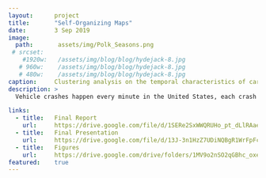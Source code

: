```yaml
---
layout:      project
title:       "Self-Organizing Maps"
date:        3 Sep 2019
image:
  path:       assets/img/Polk_Seasons.png
 # srcset:
    #1920w:   /assets/img/blog/blog/hydejack-8.jpg
   # 960w:    /assets/img/blog/blog/hydejack-8.jpg
   # 480w:    /assets/img/blog/blog/hydejack-8.jpg
caption:     Clustering analysis on the temporal characteristics of car crashes.
description: >
  Vehicle crashes happen every minute in the United States, each crash having its own time and specific attributes such as road conditions and weather. The goal of this project is to find meaningful spatial and temporal patterns from the large datasets provided by state DOT’s. Using a self-organizing map, data can be clustered into meaningful clusters based on time of year, month, or day in a way that is easy to read. This allows for a more in-depth analysis. Data can then be joined to point data in ArcMap to show how patterns relate spatially within certain attributes like road conditions, number of injuries or weather conditions. The significance of this is that it allows temporal data to be joined to spatial data. This allows for multifaceted in-depth analysis. 

links:
  - title:   Final Report
    url:     https://drive.google.com/file/d/1SERe2SxWWQRUHo_pt_dLlRAaen7KwG7I/view?usp=sharing
  - title:   Final Presentation
    url:     https://drive.google.com/file/d/13J-3n1HzZ7UDiNQBgR1WrFpFcVQcuL5Q/view?usp=sharing
  - title:   Figures
    url:     https://drive.google.com/drive/folders/1MV9o2nSO2qGBhc_oxeu9KHXLnWkDOjZ5?usp=sharing
featured:    true
---
```


